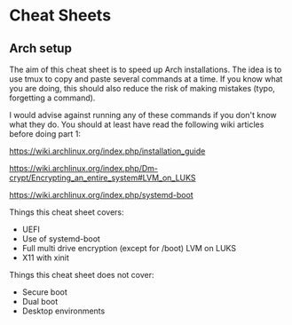 # Cheat Sheets

## Arch setup

The aim of this cheat sheet is to speed up Arch installations. The idea is to use tmux to copy and paste several commands at a time. If you know what you are doing, this should also reduce the risk of making mistakes (typo, forgetting a command).

I would advise against running any of these commands if you don't know what they do. You should at least have read the following wiki articles before doing part 1:

https://wiki.archlinux.org/index.php/installation_guide

https://wiki.archlinux.org/index.php/Dm-crypt/Encrypting_an_entire_system#LVM_on_LUKS

https://wiki.archlinux.org/index.php/systemd-boot

Things this cheat sheet covers:

- UEFI
- Use of systemd-boot
- Full multi drive encryption (except for /boot) LVM on LUKS
- X11 with xinit

Things this cheat sheet does not cover:

- Secure boot
- Dual boot
- Desktop environments
